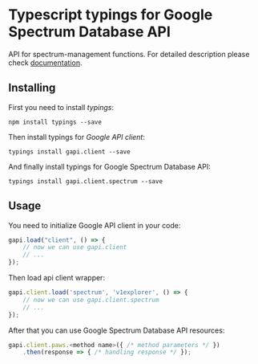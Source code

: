 # Typescript typings for Google Spectrum Database API
API for spectrum-management functions.
For detailed description please check [documentation](http://developers.google.com/spectrum).

## Installing

First you need to install *typings*:
```
npm install typings --save 
```

Then install typings for *Google API client*:
```
typings install gapi.client --save 
```

And finally install typings for Google Spectrum Database API:
```
typings install gapi.client.spectrum --save 
```

## Usage

You need to initialize Google API client in your code:
```typescript
gapi.load("client", () => { 
    // now we can use gapi.client
    // ... 
});
```

Then load api client wrapper:
```typescript
gapi.client.load('spectrum', 'v1explorer', () => {
    // now we can use gapi.client.spectrum
    // ... 
});
```



After that you can use Google Spectrum Database API resources:

```typescript
gapi.client.paws.<method name>({ /* method parameters */ })
    .then(response => { /* handling response */ });
```